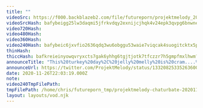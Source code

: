 ```yaml
---
title: ""
videoSrc: https://f000.backblazeb2.com/file/futureporn/projektmelody_2020-11-26_22-03-22.mkv
videoSrcHash: bafybeigg25lw3daqmi5jfrkvdqy2exnijcjhqk4v24epk3qvpg6bnwnevu?filename=projektmelody-chaturbate-20201126T220319Z-source.mp4
video720Hash: 
video480Hash: 
video360Hash: 
video240Hash: bafybeic6jxvfio2636qdq3wu6obggu53waie7viqcak4suogitcktx5pxu?filename=projektmelody-chaturbate-20201126T220319Z-240p.mp4
thinHash: 
thiccHash: bafkreieinyowqvryxcts7gak6yhhg6tgjtjotk7tfczzr7h5gmpfmxlhwm?filename=20201126T220319Z-thicc.jpg
announceTitle: "This%20turkey%20day%2C%20jelly%20melly%20is%20cram....%20jelly...%20frick%20idk%20how%20to%20rhyme.%20I%27m%20cranberry%20sauce.%20That%27s%20the%20joke"
announceUrl: https://twitter.com/ProjektMelody/status/1332082533526360066
date: 2020-11-26T22:03:19.000Z
note: 
video240TmpFilePath: 
tmpFilePath: /home/chris/futureporn_tmp/projektmelody-chaturbate-20201126T220319Z-source.mp4
layout: layouts/vod.njk
---
```

